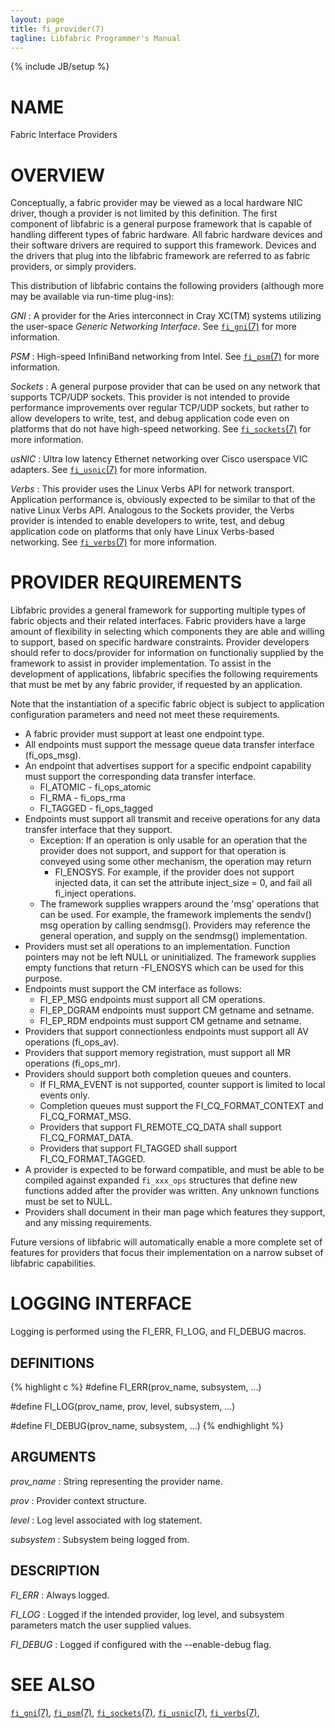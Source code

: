 ```yaml
---
layout: page
title: fi_provider(7)
tagline: Libfabric Programmer's Manual
---
```

{% include JB/setup %}

# NAME

Fabric Interface Providers

# OVERVIEW

Conceptually, a fabric provider may be viewed as a local hardware NIC
driver, though a provider is not limited by this definition.  The
first component of libfabric is a general purpose framework that is
capable of handling different types of fabric hardware.  All fabric
hardware devices and their software drivers are required to support
this framework.  Devices and the drivers that plug into the libfabric
framework are referred to as fabric providers, or simply providers.

This distribution of libfabric contains the following providers
(although more may be available via run-time plug-ins):

*GNI*
: A provider for the Aries interconnect in Cray XC(TM) systems
  utilizing the user-space *Generic Networking Interface*.  See
  [`fi_gni`(7)](fi_gni.7.html) for more information.

*PSM*
: High-speed InfiniBand networking from Intel.  See
  [`fi_psm`(7)](fi_psm.7.html) for more information.

*Sockets*
: A general purpose provider that can be used on any network that
  supports TCP/UDP sockets.  This provider is not intended to provide
  performance improvements over regular TCP/UDP sockets, but rather to
  allow developers to write, test, and debug application code even on
  platforms that do not have high-speed networking.
  See [`fi_sockets`(7)](fi_sockets.7.html) for more information.

*usNIC*
: Ultra low latency Ethernet networking over Cisco userspace VIC
  adapters.
  See [`fi_usnic`(7)](fi_usnic.7.html) for more information.

*Verbs*
: This provider uses the Linux Verbs API for network transport.
  Application performance is, obviously expected to be similar to that
  of the native Linux Verbs API.  Analogous to the Sockets provider,
  the Verbs provider is intended to enable developers to write, test,
  and debug application code on platforms that only have Linux
  Verbs-based networking.
  See [`fi_verbs`(7)](fi_verbs.7.html) for more information.

# PROVIDER REQUIREMENTS

Libfabric provides a general framework for supporting multiple types
of fabric objects and their related interfaces.  Fabric providers have
a large amount of flexibility in selecting which components they are
able and willing to support, based on specific hardware constraints.
Provider developers should refer to docs/provider for information on
functionaliy supplied by the framework to assist in provider
implementation.  To assist in the development of applications,
libfabric specifies the
following requirements that must be met by any fabric provider, if
requested by an application.

Note that the instantiation of a specific fabric object is subject
to application configuration parameters and need not meet these requirements.

* A fabric provider must support at least one endpoint type.
* All endpoints must support the message queue data transfer
  interface (fi_ops_msg).
* An endpoint that advertises support for a specific endpoint
  capability must support the corresponding data transfer interface.
  * FI_ATOMIC - fi_ops_atomic
  * FI_RMA - fi_ops_rma
  * FI_TAGGED - fi_ops_tagged
* Endpoints must support all transmit and receive operations for any
  data transfer interface that they support.
  * Exception: If an operation is only usable for an operation that
    the provider does not support, and support for that operation is
    conveyed using some other mechanism, the operation may return
    - FI_ENOSYS.  For example, if the provider does not support
    injected data, it can set the attribute inject_size = 0, and fail
    all fi_inject operations.
  * The framework supplies wrappers around the 'msg' operations that
    can be used.  For example, the framework implements the sendv()
    msg operation by calling sendmsg().  Providers may reference the
    general operation, and supply on the sendmsg() implementation.
* Providers must set all operations to an implementation.  Function
  pointers may not be left NULL or uninitialized.  The framework supplies
  empty functions that return -FI_ENOSYS which can be used for this
  purpose.
* Endpoints must support the CM interface as follows:
  * FI_EP_MSG endpoints must support all CM operations.
  * FI_EP_DGRAM endpoints must support CM getname and setname.
  * FI_EP_RDM endpoints must support CM getname and setname.
* Providers that support connectionless endpoints must support all AV
  operations (fi_ops_av).
* Providers that support memory registration, must support all MR operations
  (fi_ops_mr).
* Providers should support both completion queues and counters.
  * If FI_RMA_EVENT is not supported, counter support is limited to local
    events only.
  * Completion queues must support the FI_CQ_FORMAT_CONTEXT and
    FI_CQ_FORMAT_MSG.
  * Providers that support FI_REMOTE_CQ_DATA shall support FI_CQ_FORMAT_DATA.
  * Providers that support FI_TAGGED shall support FI_CQ_FORMAT_TAGGED.
* A provider is expected to be forward compatible, and must be able to
  be compiled against expanded `fi_xxx_ops` structures that define new
  functions added after the provider was written.  Any unknown
  functions must be set to NULL.
* Providers shall document in their man page which features they support,
  and any missing requirements. 

Future versions of libfabric will automatically enable a more complete
set of features for providers that focus their implementation on a
narrow subset of libfabric capabilities.

# LOGGING INTERFACE

Logging is performed using the FI_ERR, FI_LOG, and FI_DEBUG macros.

## DEFINITIONS

{% highlight c %}
#define FI_ERR(prov_name, subsystem, ...)

#define FI_LOG(prov_name, prov, level, subsystem, ...)

#define FI_DEBUG(prov_name, subsystem, ...)
{% endhighlight %}

## ARGUMENTS
*prov_name*
: String representing the provider name.

*prov*
: Provider context structure.

*level*
: Log level associated with log statement.

*subsystem*
: Subsystem being logged from.

## DESCRIPTION
*FI_ERR*
: Always logged.

*FI_LOG*
: Logged if the intended provider, log level, and subsystem parameters match
  the user supplied values.

*FI_DEBUG*
: Logged if configured with the --enable-debug flag.

# SEE ALSO

[`fi_gni`(7)](fi_gni.7.html),
[`fi_psm`(7)](fi_psm.7.html),
[`fi_sockets`(7)](fi_sockets.7.html),
[`fi_usnic`(7)](fi_usnic.7.html),
[`fi_verbs`(7)](fi_verbs.7.html),
